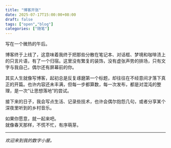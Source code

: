 ```yaml
---
title: "博客开张"
date: 2025-07-17T15:00:00+08:00
draft: false
tags: ["open","blog"]
categories: ["随笔"]
---
```


写在一个微热的午后。

博客终于上线了，这意味着我终于把那些分散在笔记本、对话框、梦境和咖啡渍上的只言片语，有了一个归宿。这里没有繁复的装饰，没有虚张声势的排场，只有文字与我自己，偶尔还有屏幕前的你。

<!--more-->

其实人生就像写博客，起初总是反复琢磨第一个标题，却往往在不经意间才落下真正的开篇。也许内容还未丰满，但每一步都算数，每一次发布，都是对混沌的整理，是一次“让思想落地”的尝试。

接下来的日子，我会写点生活、记录些技术，也许会偶尔抱怨几句，或者分享某个深夜里听到的乡村音乐。

如果你愿意，就一起来吧。  
就像春天那样，不慌不忙，有序萌芽。

---

_欢迎来到我的数字小屋。_

